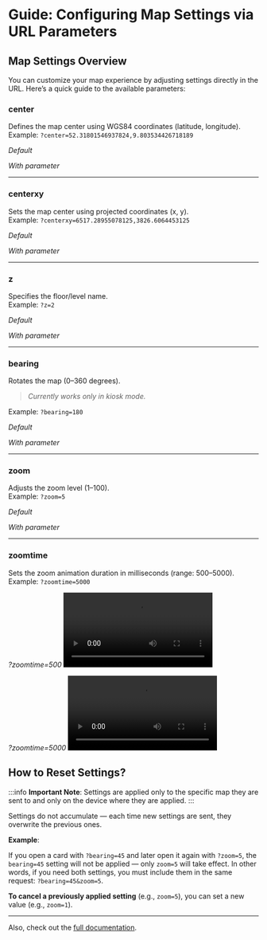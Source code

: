 # Guide: Configuring Map Settings via URL Parameters  

## Map Settings Overview

You can customize your map experience by adjusting settings directly in the URL. Here’s a quick guide to the available parameters:  

### **center**  
Defines the map center using WGS84 coordinates (latitude, longitude).  
Example: `?center=52.31801546937824,9.803534426718189`  

*Default*
<img loading="lazy" src="/img/map-settings/eurotier.webp" alt="" />

*With parameter*
<img loading="lazy" src="/img/map-settings/center.webp" alt="" />

---

### **centerxy**  
Sets the map center using projected coordinates (x, y).  
Example: `?centerxy=6517.28955078125,3826.6064453125`  

*Default*
<img loading="lazy" src="/img/map-settings/eurotier.webp" alt="" />

*With parameter*
<img loading="lazy" src="/img/map-settings/centerxy.webp" alt="" />

---

### **z**  
Specifies the floor/level name.  
Example: `?z=2`

*Default*
<img loading="lazy" src="/img/map-settings/demo.webp" alt="" />

*With parameter*
<img loading="lazy" src="/img/map-settings/z.webp" alt="" />

---

### **bearing**  
Rotates the map (0–360 degrees). 
> *Currently works only in kiosk mode.*  

Example: `?bearing=180`  

*Default*
<img loading="lazy" src="/img/map-settings/kiosk.webp" alt="" />

*With parameter*
<img loading="lazy" src="/img/map-settings/bearing.webp" alt="" />

---

### **zoom**  
Adjusts the zoom level (1–100).  
Example: `?zoom=5`  

*Default*
<img loading="lazy" src="/img/map-settings/eurotier.webp" alt="" />

*With parameter*
<img loading="lazy" src="/img/map-settings/zoom.webp" alt="" />

---

### **zoomtime**  
Sets the zoom animation duration in milliseconds (range: 500–5000).  
Example: `?zoomtime=5000`  

*?zoomtime=500*
<video controls>
    <source src="/img/map-settings/zoomtime_500.mp4" type="video/mp4" />
</video>

*?zoomtime=5000*
<video controls>
    <source src="/img/map-settings/zoomtime_5000.mp4" type="video/mp4" />
</video>


## How to Reset Settings?

:::info
**Important Note**: Settings are applied only to the specific map they are sent to and only on the device where they are applied.
:::

Settings do not accumulate — each time new settings are sent, they overwrite the previous ones.

**Example**:

If you open a card with `?bearing=45` and later open it again with `?zoom=5`, the `bearing=45` setting will not be applied — only `zoom=5` will take effect.
In other words, if you need both settings, you must include them in the same request: `?bearing=45&zoom=5`.

**To cancel a previously applied setting** (e.g., `zoom=5`), you can set a new value (e.g., `zoom=1`).

---

Also, check out the [full documentation](/guide/query-parameters).